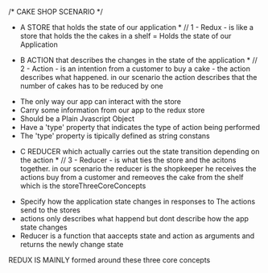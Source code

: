 

/* CAKE SHOP SCENARIO */

*  A STORE that holds the state of our application *
// 1 - Redux - is like a store that holds the the cakes in a shelf = Holds the state of our Application
<!--  -->

*  B ACTION that describes the changes in the state of the application *
// 2 - Action - is an intention from a customer to buy a cake - the action describes what happened.
in our scenario the action describes that the number of cakes has to be reduced by one

- The only way our app can interact with the store
- Carry some information from our app to the redux store
- Should be a Plain Jvascript Object
- Have a 'type' property that indicates the type of action being performed
- The 'type' property is tipically defined as string constans
<!--  -->

*  C REDUCER which actually carries out the state transition depending on the action *
// 3 - Reducer - is what ties the store and the acitons together.
in our scenario the reducer is the shopkeeper he receives the actions buy from a customer and remeoves the cake from the shelf which is the storeThreeCoreConcepts

- Specify how the application state changes in responses to The actions send to the stores
- actions only describes what happend but dont describe how the app state changes
- Reducer is a function that aaccepts state and action as arguments and returns the newly change state 



REDUX IS MAINLY formed around these three core concepts